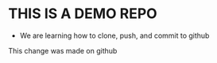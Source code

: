 # THIS IS A DEMO REPO 
- We are learning how to clone, push, and commit to github

This change was made on github
